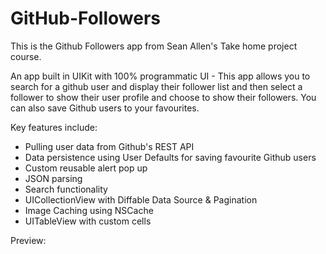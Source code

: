 # GitHub-Followers

This is the Github Followers app from Sean Allen's Take home project course. 

An app built in UIKit with 100% programmatic UI - This app allows you to search for a github user and display their follower list and then select a follower to show their user profile and choose to show their followers. You can also save Github users to your favourites.

Key features include:
  - Pulling user data from Github's REST API
  - Data persistence using User Defaults for saving favourite Github users
  - Custom reusable alert pop up
  - JSON parsing
  - Search functionality
  - UICollectionView with Diffable Data Source & Pagination
  - Image Caching using NSCache
  - UITableView with custom cells
  
  Preview:
  
